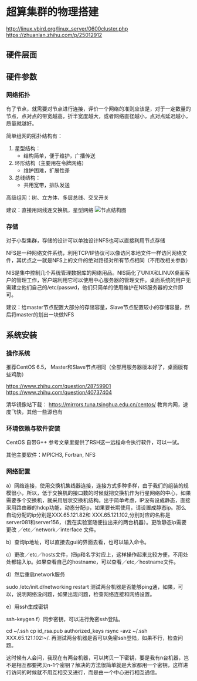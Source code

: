 # 超算集群的物理搭建
http://linux.vbird.org/linux_server/0600cluster.php
https://zhuanlan.zhihu.com/p/25012912

## 硬件层面
## 硬件参数

<!--
- 两台节点：intel i7 4核，6g内存，1T硬盘，独立显卡（gpu太弱，不用它来计算，只用于连接显示器）intel Gigabit以太网卡。

- 网络连接：gigabit以太网switch hub（L2交换机），网线，需要连接互联网 -->


### 网络拓扑
有了节点，就需要对节点进行连接，评价一个网络的准则应该是，对于一定数量的节点，点对点的带宽越高，折半宽度越大，或者网络直径越小，点对点延迟越小，质量就越好。

简单组网的拓扑结构有：
  1. 星型结构：
      - 结构简单，便于维护，广播传送
  2. 环形结构（主要用在令牌网络）
      - 维护困难，扩展性差
  3. 总线结构：
      - 共用宽带，排队发送

高级组网：树、立方体、多层总线、交叉开关

建议：直接用网线连交换机，星型网络
![节点结构图](img_url)

### 存储
对于小型集群，存储的设计可以单独设计NFS也可以直接利用节点存储

NFS是一种网络文件系统，利用TCP/IP协议可以像访问本地文件一样访问网络文件，其优点之一就是NFS上的文件的绝对路径对所有节点相同（不用改相关参数）

NIS是集中控制几个系统管理数据库的网络用品。NIS简化了UNIX和LINUX桌面客户的管理工作，客户端利用它可以使用中心服务器的管理文件。桌面系统的用户无需建立他们自己的/etc/passwd，他们只简单的使用维护在NIS服务器的文件即可。

建议：给master节点配置大部分的存储容量，Slave节点配置较小的存储容量，然后将master的划出一块做NFS

## 系统安装
### 操作系统
推荐CentOS 6.5， Master和Slave节点相同（全部用服务器版本好了，桌面版有些鸡肋）

https://www.zhihu.com/question/28759901
https://www.zhihu.com/question/40737404


清华镜像站下载：
https://mirrors.tuna.tsinghua.edu.cn/centos/
教育内网，速度飞快，其他一些源也有

### 环境依赖与软件安装
CentOS 自带G++
参考文章里提供了RSH这一远程命令执行软件，可以一试。

其他主要软件：MPICH3, Fortran, NFS


### 网络配置

a）网络连接，使用交换机集线器连接，连接方式多种多样，由于我们的组装的规模很小，所以，低于交换机的接口数的时候就把交换机作为行星网络的中心，如果需要多个交换机，就采用层状交换机结构。出于简单考虑，IP没有设成静态，直接采用路由器的hdcp功能，动态分配ip，如果要长期使用，请设置成静态ip。那么自动分配的ip分别是XXX.65.121.82和 XXX.65.121.102,分别对应的名称是server081和server156，（我在实验室随便拉出来的两台机器）。更改静态ip需要更改 ／etc／network／interface 文件。

b）查询ip地址，可以直接去gui的界面去看，也可以输入<ifconfig>命令。

c）更改／etc／hosts文件，把ip和名字对应上，这样操作起来比较方便，不用处处都输入ip。如果查看自己的hostname，可以查看／etc／hostname文件。

d）然后重启network服务

sudo /etc/init.d/networking restart
测试两台机器是否能够ping通，如果，可以，说明网络没问题，如果出现问题，检查网络连接和网络设置。

e）用ssh生成密钥

ssh-keygen
f）同步密钥，可以进行免密ssh登陆。

cd ~/.ssh
cp id_rsa.pub authorized_keys
rsync -avz ~/.ssh XXX.65.121.102:~/.
再测试两台机器是否可以免密ssh登陆，如果不行，检查问题。

这时候有人会问，我现在有两台机器，可以拷贝一下密钥，要是我有n台机器，岂不是相互都要拷贝n-1个密钥？解决的方法很简单就是大家都用一个密钥，这样进行访问的时候就不用互相交叉进行，而是由一个中心进行相互通信。
